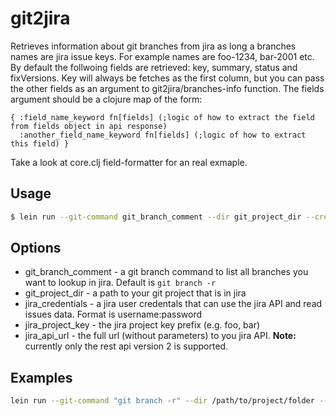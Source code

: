 # git2jira

Retrieves information about git branches from jira as long a branches names are jira issue keys. For example names are foo-1234, bar-2001 etc. By default the follwoing fields are retrieved: key, summary, status and fixVersions. Key will always be fetches as the first column, but you can pass the other fields as an argument to git2jira/branches-info function. The fields argument should be a clojure map of the form:
```
{ :field_name_keyword fn[fields] (;logic of how to extract the field from fields object in api response) 
  :another_field_name_keyword fn[fields] (;logic of how to extract this field) }
```
Take a look at core.clj field-formatter for an real exmaple.

## Usage
```bash
$ lein run --git-command git_branch_comment --dir git_project_dir --credentials jira_credentails --key jira_project_key --api-url jira_api_url
```
## Options

* git_branch_comment - a git branch command to list all branches you want to lookup in jira. Default is `git branch -r`
* git_project_dir - a path to your git project that is in jira
* jira_credentials - a jira user credentals that can use the jira API and read issues data. Format is username:password
* jira_project_key - the jira project key prefix (e.g. foo, bar)
* jira_api_url - the full url (without parameters) to you jira API. **Note:** currently only the rest api version 2 is supported. 

## Examples
```bash
lein run --git-command "git branch -r" --dir /path/to/project/folder --credentials jira_user/jira_password --key bar --api_url http://your.jira.domain/rest/api/2/search
```
